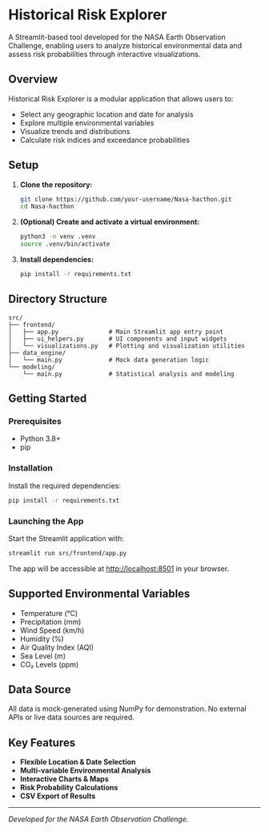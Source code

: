 # Historical Risk Explorer

A Streamlit-based tool developed for the NASA Earth Observation Challenge, enabling users to analyze historical environmental data and assess risk probabilities through interactive visualizations.

## Overview

Historical Risk Explorer is a modular application that allows users to:
- Select any geographic location and date for analysis
- Explore multiple environmental variables
- Visualize trends and distributions
- Calculate risk indices and exceedance probabilities
## Setup

1. **Clone the repository:**
    ```bash
    git clone https://github.com/your-username/Nasa-hacthon.git
    cd Nasa-hacthon
    ```

2. **(Optional) Create and activate a virtual environment:**
    ```bash
    python3 -m venv .venv
    source .venv/bin/activate
    ```

3. **Install dependencies:**
    ```bash
    pip install -r requirements.txt
    ```

## Directory Structure

```
src/
├── frontend/
│   ├── app.py              # Main Streamlit app entry point
│   ├── ui_helpers.py       # UI components and input widgets
│   └── visualizations.py   # Plotting and visualization utilities
├── data_engine/
│   └── main.py             # Mock data generation logic
└── modeling/
    └── main.py             # Statistical analysis and modeling
```

## Getting Started

### Prerequisites

- Python 3.8+
- pip

### Installation

Install the required dependencies:

```bash
pip install -r requirements.txt
```

### Launching the App

Start the Streamlit application with:

```bash
streamlit run src/frontend/app.py
```

The app will be accessible at [http://localhost:8501](http://localhost:8501) in your browser.

## Supported Environmental Variables

- Temperature (°C)
- Precipitation (mm)
- Wind Speed (km/h)
- Humidity (%)
- Air Quality Index (AQI)
- Sea Level (m)
- CO₂ Levels (ppm)

## Data Source

All data is mock-generated using NumPy for demonstration. No external APIs or live data sources are required.

## Key Features

- **Flexible Location & Date Selection**
- **Multi-variable Environmental Analysis**
- **Interactive Charts & Maps**
- **Risk Probability Calculations**
- **CSV Export of Results**

---

*Developed for the NASA Earth Observation Challenge.*
